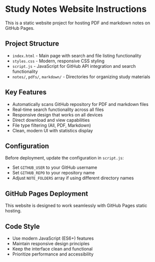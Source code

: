 <!-- Use this file to provide workspace-specific custom instructions to Copilot. For more details, visit https://code.visualstudio.com/docs/copilot/copilot-customization#_use-a-githubcopilotinstructionsmd-file -->

# Study Notes Website Instructions

This is a static website project for hosting PDF and markdown notes on GitHub Pages.

## Project Structure

- `index.html` - Main page with search and file listing functionality
- `styles.css` - Modern, responsive CSS styling
- `script.js` - JavaScript for GitHub API integration and search functionality
- `notes/`, `pdfs/`, `markdown/` - Directories for organizing study materials

## Key Features

- Automatically scans GitHub repository for PDF and markdown files
- Real-time search functionality across all files
- Responsive design that works on all devices
- Direct download and view capabilities
- File type filtering (All, PDF, Markdown)
- Clean, modern UI with statistics display

## Configuration

Before deployment, update the configuration in `script.js`:
- Set `GITHUB_USER` to your GitHub username
- Set `GITHUB_REPO` to your repository name
- Adjust `NOTE_FOLDERS` array if using different directory names

## GitHub Pages Deployment

This website is designed to work seamlessly with GitHub Pages static hosting.

## Code Style

- Use modern JavaScript (ES6+) features
- Maintain responsive design principles
- Keep the interface clean and functional
- Prioritize performance and accessibility
